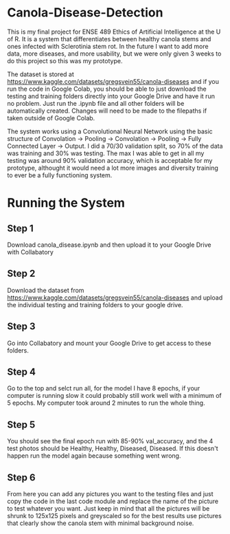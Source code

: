 # Canola-Disease-Detection

This is my final project for ENSE 489 Ethics of Artificial Intelligence at the U of R. It is a system that differentiates between healthy canola stems and ones infected with Sclerotinia stem rot. In the future I want to add more data, more diseases, and more usability, but we were only given 3 weeks to do this project so this was my prototype. 

The dataset is stored at https://www.kaggle.com/datasets/gregsvein55/canola-diseases and if you run the code in Google Colab, you should be able to just download the testing and training folders directly into your Google Drive and have it run no problem. Just run the .ipynb file and all other folders will be automatically created. Changes will need to be made to the filepaths if taken outside of Google Colab. 

The system works using a Convolutional Neural Network using the basic structure of Convolation -> Pooling -> Convolation -> Pooling -> Fully Connected Layer -> Output.
I did a 70/30 validation split, so 70% of the data was training and 30% was testing. The max I was able to get in all my testing was around 90% validation accuracy, which is acceptable for my prototype, althought it would need a lot more images and diversity training to ever be a fully functioning system. 

# Running the System
## Step 1
Download canola_disease.ipynb and then upload it to your Google Drive with Collabatory
## Step 2
Download the dataset from https://www.kaggle.com/datasets/gregsvein55/canola-diseases and upload the individual testing and training folders to your google drive.
## Step 3
Go into Collabatory and mount your Google Drive to get access to these folders. 
## Step 4
Go to the top and selct run all, for the model I have 8 epochs, if your computer is running slow it could probably still work well with a minimum of 5 epochs. My computer took around 2 minutes to run the whole thing.
## Step 5
You should see the final epoch run with 85-90% val_accuracy, and the 4 test photos should be Healthy, Healthy, Diseased, Diseased. If this doesn't happen run the model again because something went wrong. 
## Step 6
From here you can add any pictures you want to the testing files and just copy the code in the last code module and replace the name of the picture to test whatever you want. Just keep in mind that all the pictures will be shrunk to 125x125 pixels and greyscaled so for the best results use pictures that clearly show the canola stem with minimal background noise.


